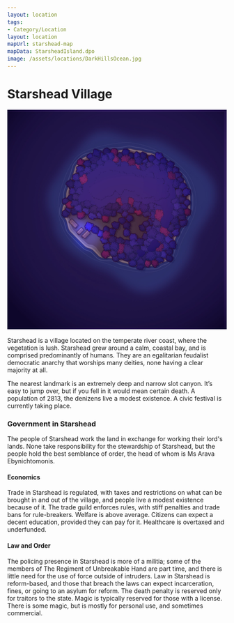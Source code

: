 ```yaml
---
layout: location
tags:
- Category/Location
layout: location
mapUrl: starshead-map
mapData: StarsheadIsland.dpo
image: /assets/locations/DarkHillsOcean.jpg
---
```


# Starshead Village

![Starshead](/assets/locations/Starshead.webp)

Starshead is a village located on the temperate river coast, where the vegetation is lush. Starshead grew around a calm, coastal bay, and is comprised predominantly of humans. They are an egalitarian feudalist democratic anarchy that worships many deities, none having a clear majority at all.

The nearest landmark is an extremely deep and narrow slot canyon. It’s easy to jump over, but if you fell in it would mean certain death. A population of 2813, the denizens live a modest existence. A civic festival is currently taking place.

### Government in Starshead

The people of Starshead work the land in exchange for working their lord's lands. None take responsibility for the stewardship of Starshead, but the people hold the best semblance of order, the head of whom is Ms Arava Ebynichtomonis.

#### Economics

Trade in Starshead is regulated, with taxes and restrictions on what can be brought in and out of the village, and people live a modest existence because of it. The trade guild enforces rules, with stiff penalties and trade bans for rule-breakers. Welfare is above average. Citizens can expect a decent education, provided they can pay for it. Healthcare is overtaxed and underfunded.

#### Law and Order

The policing presence in Starshead is more of a militia; some of the members of The Regiment of Unbreakable Hand are part time, and there is little need for the use of force outside of intruders. Law in Starshead is reform-based, and those that breach the laws can expect incarceration, fines, or going to an asylum for reform. The death penalty is reserved only for traitors to the state. Magic is typically reserved for those with a license. There is some magic, but is mostly for personal use, and sometimes commercial.
